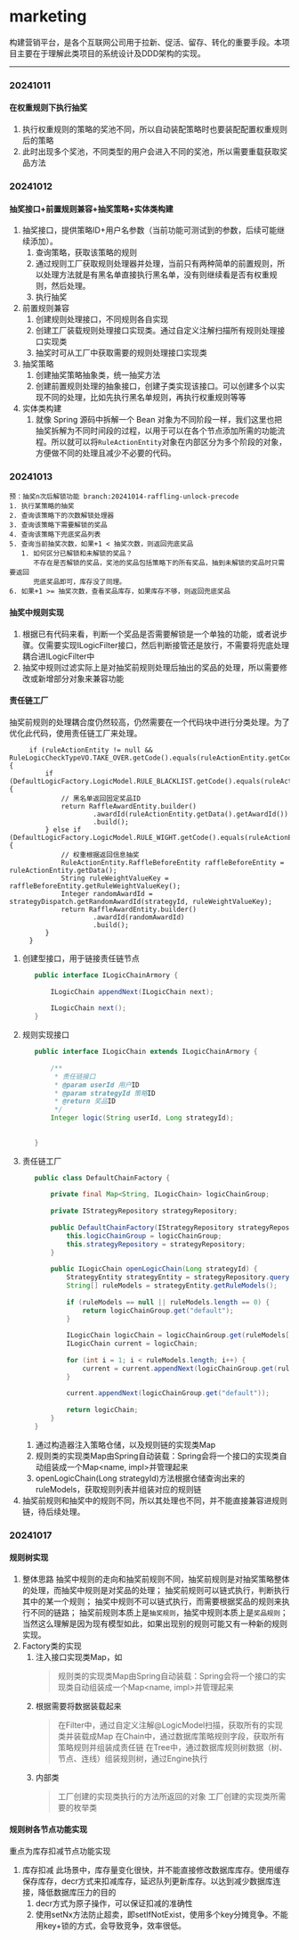 # marketing
构建营销平台，是各个互联网公司用于拉新、促活、留存、转化的重要手段。本项目主要在于理解此类项目的系统设计及DDD架构的实现。

---

### 20241011

#### 在权重规则下执行抽奖

1. 执行权重规则的策略的奖池不同，所以自动装配策略时也要装配配置权重规则后的策略
2. 此时出现多个奖池，不同类型的用户会进入不同的奖池，所以需要重载获取奖品方法

### 20241012

#### 抽奖接口+前置规则兼容+抽奖策略+实体类构建

1. 抽奖接口，提供策略ID+用户名参数（当前功能可测试到的参数，后续可能继续添加）。
   1. 查询策略，获取该策略的规则
   2. 通过规则工厂获取规则处理器并处理，当前只有两种简单的前置规则，所以处理方法就是有黑名单直接执行黑名单，没有则继续看是否有权重规则，然后处理。
   3. 执行抽奖
2. 前置规则兼容
   1. 创建规则处理接口，不同规则各自实现
   2. 创建工厂装载规则处理接口实现类。通过自定义注解扫描所有规则处理接口实现类
   3. 抽奖时可从工厂中获取需要的规则处理接口实现类
3. 抽奖策略
   1. 创建抽奖策略抽象类，统一抽奖方法
   2. 创建前置规则处理的抽象接口，创建子类实现该接口。可以创建多个以实现不同的处理，比如先执行黑名单规则，再执行权重规则等等
4. 实体类构建
   1. 就像 Spring 源码中拆解一个 Bean 对象为不同阶段一样，我们这里也把抽奖拆解为不同时间段的过程，以用于可以在各个节点添加所需的功能流程。所以就可以将`RuleActionEntity`对象在内部区分为多个阶段的对象，方便做不同的处理且减少不必要的代码。

### 20241013

```
预：抽奖n次后解锁功能 branch:20241014-raffling-unlock-precode
1. 执行某策略的抽奖
2. 查询该策略下的次数解锁处理器
3. 查询该策略下需要解锁的奖品
4. 查询该策略下兜底奖品列表
5. 查询当前抽奖次数，如果+1 < 抽奖次数，则返回兜底奖品
   1. 如何区分已解锁和未解锁的奖品？
      不存在是否解锁的奖品，奖池的奖品包括策略下的所有奖品，抽到未解锁的奖品时只需要返回
      兜底奖品即可，库存没了同理。
6. 如果+1 >= 抽奖次数，查看奖品库存，如果库存不够，则返回兜底奖品
```
#### 抽奖中规则实现

1. 根据已有代码来看，判断一个奖品是否需要解锁是一个单独的功能，或者说步骤。仅需要实现ILogicFilter接口，然后判断接管还是放行，不需要将兜底处理耦合进ILogicFilter中
2. 抽奖中规则过滤实际上是对抽奖前规则处理后抽出的奖品的处理，所以需要修改或新增部分对象来兼容功能

#### 责任链工厂
抽奖前规则的处理耦合度仍然较高，仍然需要在一个代码块中进行分类处理。为了优化此代码，使用责任链工厂来处理。
```
     if (ruleActionEntity != null && RuleLogicCheckTypeVO.TAKE_OVER.getCode().equals(ruleActionEntity.getCode())) {
         if (DefaultLogicFactory.LogicModel.RULE_BLACKLIST.getCode().equals(ruleActionEntity.getRuleModel())) {
             // 黑名单返回固定奖品ID
             return RaffleAwardEntity.builder()
                     .awardId(ruleActionEntity.getData().getAwardId())
                     .build();
         } else if (DefaultLogicFactory.LogicModel.RULE_WIGHT.getCode().equals(ruleActionEntity.getRuleModel())) {
             // 权重根据返回信息抽奖
             RuleActionEntity.RaffleBeforeEntity raffleBeforeEntity = ruleActionEntity.getData();
             String ruleWeightValueKey = raffleBeforeEntity.getRuleWeightValueKey();
             Integer randomAwardId = strategyDispatch.getRandomAwardId(strategyId, ruleWeightValueKey);
             return RaffleAwardEntity.builder()
                     .awardId(randomAwardId)
                     .build();
         }
     }
```

1. 创建型接口，用于链接责任链节点
   ```java
      public interface ILogicChainArmory {
      
          ILogicChain appendNext(ILogicChain next);
      
          ILogicChain next();
      }
   ```
2. 规则实现接口
   ```java
      public interface ILogicChain extends ILogicChainArmory {
      
          /**
           * 责任链接口
           * @param userId 用户ID
           * @param strategyId 策略ID
           * @return 奖品ID
           */
          Integer logic(String userId, Long strategyId);
      
      
      }
   ```
3. 责任链工厂
   ```java
      public class DefaultChainFactory {
         
          private final Map<String, ILogicChain> logicChainGroup;
         
          private IStrategyRepository strategyRepository;
         
          public DefaultChainFactory(IStrategyRepository strategyRepository, Map<String, ILogicChain> logicChainGroup) {
              this.logicChainGroup = logicChainGroup;
              this.strategyRepository = strategyRepository;
          }
         
          public ILogicChain openLogicChain(Long strategyId) {
              StrategyEntity strategyEntity = strategyRepository.queryStrategyEntityByStrategyId(strategyId);
              String[] ruleModels = strategyEntity.getRuleModels();
         
              if (ruleModels == null || ruleModels.length == 0) {
                  return logicChainGroup.get("default");
              }
         
              ILogicChain logicChain = logicChainGroup.get(ruleModels[0]);
              ILogicChain current = logicChain;
         
              for (int i = 1; i < ruleModels.length; i++) {
                  current = current.appendNext(logicChainGroup.get(ruleModels[i]));
              }
         
              current.appendNext(logicChainGroup.get("default"));
         
              return logicChain;
          }
      }
   ```
   1. 通过构造器注入策略仓储，以及规则链的实现类Map
   2. 规则类的实现类Map由Spring自动装载：Spring会将一个接口的实现类自动组装成一个Map<name, impl>并管理起来
   3. openLogicChain(Long strategyId)方法根据仓储查询出来的ruleModels，获取规则列表并组装对应的规则链
4. 抽奖前规则和抽奖中的规则不同，所以其处理也不同，并不能直接兼容进规则链，待后续处理。

### 20241017
#### 规则树实现
1. 整体思路
   抽奖中规则的走向和抽奖前规则不同，抽奖前规则是对抽奖策略整体的处理，而抽奖中规则是对奖品的处理；
   抽奖前规则可以链式执行，判断执行其中的某一个规则；
   抽奖中规则不可以链式执行，而需要根据奖品的规则来执行不同的链路；
   抽奖前规则本质上是`抽奖规则`，抽奖中规则本质上是`奖品规则`；
   当然这么理解是因为现有模型如此，如果出现别的规则可能又有一种新的规则实现。
2. Factory类的实现
   1. 注入接口实现类Map，如
      > 规则类的实现类Map由Spring自动装载：Spring会将一个接口的实现类自动组装成一个Map<name, impl>并管理起来
   2. 根据需要将数据装载起来
      > 在Filter中，通过自定义注解@LogicModel扫描，获取所有的实现类并装载成Map
      > 在Chain中，通过数据库策略规则字段，获取所有策略规则并组装成责任链
      > 在Tree中，通过数据库规则树数据（树、节点、连线）组装规则树，通过Engine执行
   3. 内部类
      > 工厂创建的实现类执行的方法所返回的对象
      > 工厂创建的实现类所需要的枚举类

#### 规则树各节点功能实现
重点为库存扣减节点功能实现
1. 库存扣减
   此场景中，库存量变化很快，并不能直接修改数据库库存。使用缓存保存库存，decr方式来扣减库存，延迟队列更新库存。以达到减少数据库连接，降低数据库压力的目的
   1. decr方式为原子操作，可以保证扣减的准确性
   2. 使用setNx方法防止超卖，即setIfNotExist，使用多个key分摊竞争。不能用key+锁的方式，会导致竞争，效率很低。
